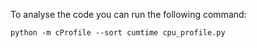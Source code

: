 To analyse the code you can run the following command:

`
python -m cProfile --sort cumtime cpu_profile.py
`

